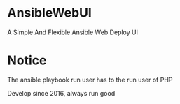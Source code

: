 # AnsibleWebUI
A Simple And Flexible Ansible Web Deploy UI


# Notice
The ansible playbook run user has to the run user of PHP

Develop since 2016, always run good
